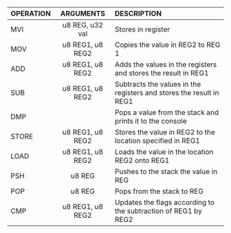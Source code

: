 | OPERATION | ARGUMENTS | DESCRIPTION |
| :---			| :----:		| :---				|
| MVI	| u8 REG, u32 val | Stores <val> in register <REG> |
| MOV	| u8 REG1, u8 REG2 | Copies the value in REG2 to REG 1 |
| ADD | u8 REG1, u8 REG2 | Adds the values in the registers and stores the result in REG1 |
| SUB | u8 REG1, u8 REG2 | Subtracts the values in the registers and stores the result in REG1 |
| DMP |  | Pops a value from the stack and prints it to the console |
| STORE | u8 REG1, u8 REG2 | Stores the value in REG2 to the location specified in REG1 |
| LOAD | u8 REG1, u8 REG2 | Loads the value in the location REG2 onto REG1 |
| PSH | u8 REG | Pushes to the stack the value in REG |
| POP | u8 REG | Pops from the stack to REG |
| CMP | u8 REG1, u8 REG2 | Updates the flags according to the subtraction of REG1 by REG2|
